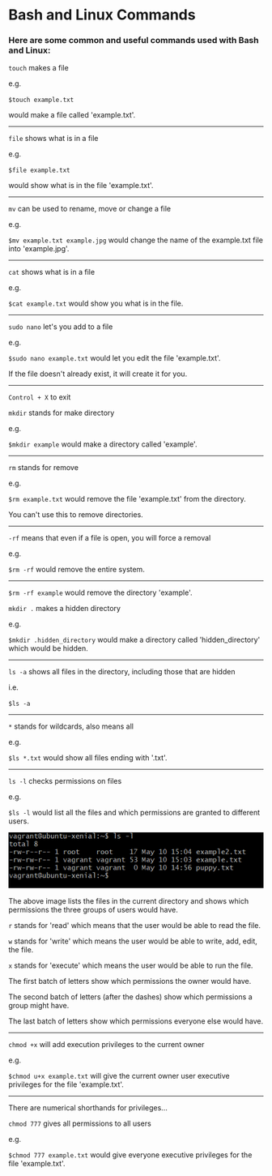 # Bash and Linux Commands

### Here are some common and useful commands used with Bash and Linux:

`touch`
makes a file

e.g.

`$touch example.txt`

would make a file called 'example.txt'.

----

`file`
shows what is in a file

e.g.

`$file example.txt`

would show what is in the file 'example.txt'.

----

`mv`
can be used to rename, move or change a file

e.g.

`$mv example.txt example.jpg`
would change the name of the example.txt file into 'example.jpg'.

----

`cat`
shows what is in a file

e.g.

`$cat example.txt`
would show you what is in the file.

----

`sudo nano`
let's you add to a file

e.g.

`$sudo nano example.txt`
would let you edit the file 'example.txt'.

If the file doesn't already exist, it will create it for you.

----

`Control + X`
to exit

`mkdir`
stands for make directory

e.g.

`$mkdir example`
would make a directory called 'example'.

----

`rm`
stands for remove

e.g.

`$rm example.txt`
would remove the file 'example.txt' from the directory.

You can't use this to remove directories.

----

`-rf`
means that even if a file is open, you will force a removal

e.g.

`$rm -rf`
would remove the entire system.

----

`$rm -rf example`
would remove the directory 'example'.

`mkdir .`
makes a hidden directory

e.g.

`$mkdir .hidden_directory`
would make a directory called 'hidden_directory' which would be hidden.

----

`ls -a`
shows all files in the directory, including those that are hidden

i.e.

`$ls -a`

----

`*`
stands for wildcards, also means all

e.g.

`$ls *.txt`
would show all files ending with '.txt'.

----

`ls -l`
checks permissions on files

e.g.

`$ls -l`
would list all the files and which permissions are granted to different users.

![alt](permissions.png)

The above image lists the files in the current directory and shows which permissions the three groups of users would have.

`r`
stands for 'read' which means that the user would be able to read the file.

`w`
stands for 'write' which means the user would be able to write, add, edit, the file.

`x`
stands for 'execute' which means the user would be able to run the file.

The first batch of letters show which permissions the owner would have.

The second batch of letters (after the dashes) show which permissions a group might have.

The last batch of letters show which permissions everyone else would have.

----

`chmod +x`
will add execution privileges to the current owner

e.g.

`$chmod u+x example.txt`
will give the current owner user executive privileges for the file 'example.txt'.

----

There are numerical shorthands for privileges...

`chmod 777`
gives all permissions to all users

e.g.

`$chmod 777 example.txt`
would give everyone executive privileges for the file 'example.txt'.